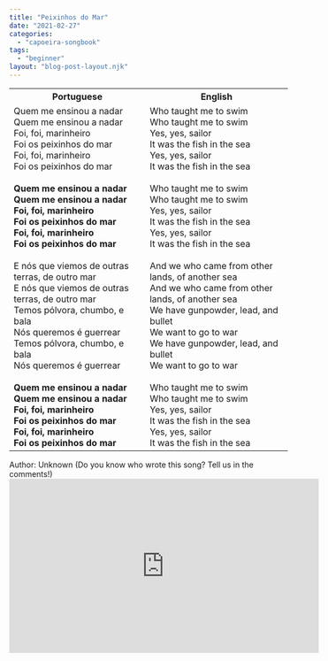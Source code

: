 ```yaml
---
title: "Peixinhos do Mar"
date: "2021-02-27"
categories: 
  - "capoeira-songbook"
tags: 
  - "beginner"
layout: "blog-post-layout.njk"
---
```


<table class="capoeira-table">
    <tr class="header-row">
        <th>Portuguese</th>
        <th>English</th>
    </tr>
    <tr>
        <td>Quem me ensinou a nadar<br>
Quem me ensinou a nadar<br>
Foi, foi, marinheiro<br>
Foi os peixinhos do mar<br>
Foi, foi, marinheiro<br>
Foi os peixinhos do mar<br>
<br>
<strong>Quem me ensinou a nadar<br>
Quem me ensinou a nadar<br>
Foi, foi, marinheiro<br>
Foi os peixinhos do mar<br>
Foi, foi, marinheiro<br>
Foi os peixinhos do mar</strong><br>
<br>
E nós que viemos de outras terras, de outro mar<br>
E nós que viemos de outras terras, de outro mar<br>
Temos pólvora, chumbo, e bala<br>
Nós queremos é guerrear<br>
Temos pólvora, chumbo, e bala<br>
Nós queremos é guerrear<br>
<br>
<strong>Quem me ensinou a nadar<br>
Quem me ensinou a nadar<br>
Foi, foi, marinheiro<br>
Foi os peixinhos do mar<br>
Foi, foi, marinheiro<br>
Foi os peixinhos do mar</strong></td>
        <td>Who taught me to swim<br>
Who taught me to swim<br>
Yes, yes, sailor<br>
It was the fish in the sea<br>
Yes, yes, sailor<br>
It was the fish in the sea<br>
<br>
Who taught me to swim<br>
Who taught me to swim<br>
Yes, yes, sailor<br>
It was the fish in the sea<br>
Yes, yes, sailor<br>
It was the fish in the sea<br>
<br>
And we who came from other lands, of another sea<br>
And we who came from other lands, of another sea<br>
We have gunpowder, lead, and bullet<br>
We want to go to war<br>
We have gunpowder, lead, and bullet<br>
We want to go to war<br>
<br>
Who taught me to swim<br>
Who taught me to swim<br>
Yes, yes, sailor<br>
It was the fish in the sea<br>
Yes, yes, sailor<br>
It was the fish in the sea</td>
    </tr>
</table>

<figcaption>
Author: Unknown (Do you know who wrote this song? Tell us in the comments!)
</figcaption>

<iframe width="560" height="315" src="https://www.youtube.com/embed/LR_en38MMqw" title="YouTube video player" frameborder="0" allow="accelerometer; autoplay; clipboard-write; encrypted-media; gyroscope; picture-in-picture" allowfullscreen></iframe>